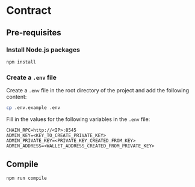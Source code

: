 # Contract

## Pre-requisites

### Install Node.js packages
```bash	
npm install
```

### Create a `.env` file

Create a `.env` file in the root directory of the project and add the following content:
```bash
cp .env.example .env
```

Fill in the values for the following variables in the `.env` file:
```env
CHAIN_RPC=http://<IP>:8545
ADMIN_KEY=<KEY_TO_CREATE_PRIVATE_KEY>
ADMIN_PRIVATE_KEY=<PRIVATE_KEY_CREATED_FROM_KEY>
ADMIN_ADDRESS=<WALLET_ADDRESS_CREATED_FROM_PRIVATE_KEY>
```

## Compile

```bash
npm run compile
```
